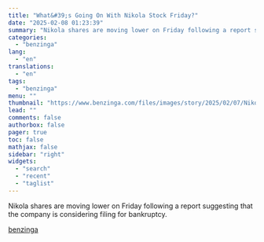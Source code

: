 ```yaml
---
title: "What&#39;s Going On With Nikola Stock Friday?"
date: "2025-02-08 01:23:39"
summary: "Nikola shares are moving lower on Friday following a report suggesting that the company is considering filing for bankruptcy."
categories:
  - "benzinga"
lang:
  - "en"
translations:
  - "en"
tags:
  - "benzinga"
menu: ""
thumbnail: "https://www.benzinga.com/files/images/story/2025/02/07/Nikola-Photo-by-VanderWolf-Images-on-Shu.jpeg"
lead: ""
comments: false
authorbox: false
pager: true
toc: false
mathjax: false
sidebar: "right"
widgets:
  - "search"
  - "recent"
  - "taglist"
---
```


Nikola shares are moving lower on Friday following a report suggesting that the company is considering filing for bankruptcy.

[benzinga](https://www.benzinga.com/25/02/43567770/whats-going-on-with-nikola-stock-friday)
